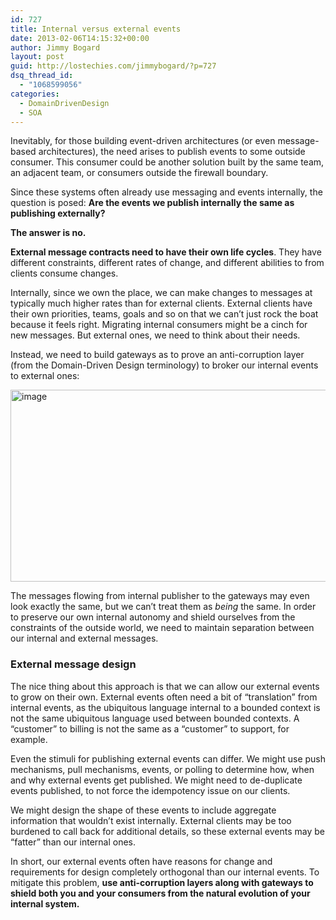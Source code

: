 ```yaml
---
id: 727
title: Internal versus external events
date: 2013-02-06T14:15:32+00:00
author: Jimmy Bogard
layout: post
guid: http://lostechies.com/jimmybogard/?p=727
dsq_thread_id:
  - "1068599056"
categories:
  - DomainDrivenDesign
  - SOA
---
```

Inevitably, for those building event-driven architectures (or even message-based architectures), the need arises to publish events to some outside consumer. This consumer could be another solution built by the same team, an adjacent team, or consumers outside the firewall boundary.

Since these systems often already use messaging and events internally, the question is posed: **Are the events we publish internally the same as publishing externally?**

**The answer is no.**

**External message contracts need to have their own life cycles**. They have different constraints, different rates of change, and different abilities to from clients consume changes.

Internally, since we own the place, we can make changes to messages at typically much higher rates than for external clients. External clients have their own priorities, teams, goals and so on that we can’t just rock the boat because it feels right. Migrating internal consumers might be a cinch for new messages. But external ones, we need to think about their needs.

Instead, we need to build gateways as to prove an anti-corruption layer (from the Domain-Driven Design terminology) to broker our internal events to external ones:

[<img style="background-image: none; border-bottom: 0px; border-left: 0px; padding-left: 0px; padding-right: 0px; display: inline; border-top: 0px; border-right: 0px; padding-top: 0px" title="image" border="0" alt="image" src="http://lostechies.com/jimmybogard/files/2013/02/image_thumb.png" width="567" height="307" />](http://lostechies.com/jimmybogard/files/2013/02/image.png)

The messages flowing from internal publisher to the gateways may even look exactly the same, but we can’t treat them as _being_ the same. In order to preserve our own internal autonomy and shield ourselves from the constraints of the outside world, we need to maintain separation between our internal and external messages.

### External message design

The nice thing about this approach is that we can allow our external events to grow on their own. External events often need a bit of “translation” from internal events, as the ubiquitous language internal to a bounded context is not the same ubiquitous language used between bounded contexts. A “customer” to billing is not the same as a “customer” to support, for example.

Even the stimuli for publishing external events can differ. We might use push mechanisms, pull mechanisms, events, or polling to determine how, when and why external events get published. We might need to de-duplicate events published, to not force the idempotency issue on our clients.

We might design the shape of these events to include aggregate information that wouldn’t exist internally. External clients may be too burdened to call back for additional details, so these external events may be “fatter” than our internal ones.

In short, our external events often have reasons for change and requirements for design completely orthogonal than our internal events. To mitigate this problem, **use anti-corruption layers along with gateways to shield both you and your consumers from the natural evolution of your internal system.**
